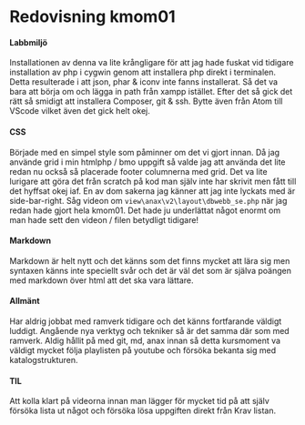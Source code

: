 ---
---
Redovisning kmom01
=========================

#### Labbmiljö
Installationen av denna va lite krångligare för att jag hade fuskat vid tidigare installation av php i cygwin genom att installera php direkt i terminalen. Detta resulterade i att json, phar & iconv inte fanns installerat. Så det va bara att börja om och lägga in path från xampp istället. Efter det så gick  det rätt så smidigt att installera Composer, git & ssh. Bytte även från Atom till VScode vilket även det gick helt okej.

#### CSS
Började med en simpel style som påminner om det vi gjort innan. Då jag använde grid i min htmlphp / bmo uppgift så valde jag att använda det lite redan nu också så placerade footer columnerna med grid. Det va lite lurigare att göra det från scratch på kod man själv inte har skrivit men fått till det hyffsat okej iaf. En av dom sakerna jag känner att jag inte lyckats med är side-bar-right. Såg videon om `view\anax\v2\layout\dbwebb_se.php` när jag redan hade gjort hela kmom01. Det hade ju underlättat något enormt om man hade sett den videon / filen betydligt tidigare!

#### Markdown
Markdown är helt nytt och det känns som det finns mycket att lära sig men syntaxen känns inte speciellt svår och det är väl det som är själva poängen med markdown över html att det ska vara lättare.

#### Allmänt
Har aldrig jobbat med ramverk tidigare och det känns fortfarande väldigt luddigt.
Angående nya verktyg och tekniker så är det samma där som med ramverk. Aldig hållit på med git, md, anax innan så detta kursmoment va väldigt mycket följa playlisten på youtube och försöka bekanta sig med katalogstrukturen.

#### TIL
Att kolla klart på videorna innan man lägger för mycket tid på att själv försöka lista ut något och försöka lösa uppgiften direkt från Krav listan.